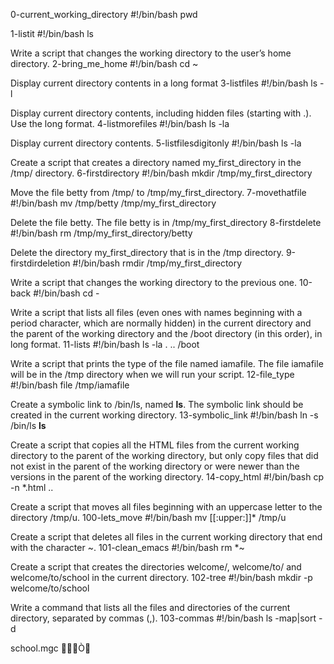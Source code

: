 0-current_working_directory
#!/bin/bash
pwd

1-listit
#!/bin/bash
ls

Write a script that changes the working directory to the user’s home directory.
2-bring_me_home
#!/bin/bash
cd ~

Display current directory contents in a long format
3-listfiles
#!/bin/bash
ls -l

Display current directory contents, including hidden files (starting with .). Use the long format.
4-listmorefiles
#!/bin/bash
ls -la

Display current directory contents.
5-listfilesdigitonly
#!/bin/bash
ls -la

Create a script that creates a directory named my_first_directory in the /tmp/ directory.
6-firstdirectory
#!/bin/bash
mkdir /tmp/my_first_directory

Move the file betty from /tmp/ to /tmp/my_first_directory.
7-movethatfile
#!/bin/bash
mv /tmp/betty /tmp/my_first_directory

Delete the file betty.
The file betty is in /tmp/my_first_directory
8-firstdelete
#!/bin/bash
rm /tmp/my_first_directory/betty

Delete the directory my_first_directory that is in the /tmp directory.
9-firstdirdeletion
#!/bin/bash
rmdir /tmp/my_first_directory

Write a script that changes the working directory to the previous one.
10-back
#!/bin/bash
cd -

Write a script that lists all files (even ones with names beginning with a period character, which are normally hidden) in the current directory and the parent of the working directory and the /boot directory (in this order), in long format.
11-lists
#!/bin/bash
ls -la . .. /boot

Write a script that prints the type of the file named iamafile. The file iamafile will be in the /tmp directory when we will run your script.
12-file_type
#!/bin/bash
file /tmp/iamafile

Create a symbolic link to /bin/ls, named __ls__. The symbolic link should be created in the current working directory.
13-symbolic_link
#!/bin/bash
ln -s /bin/ls __ls__

Create a script that copies all the HTML files from the current working directory to the parent of the working directory, but only copy files that did not exist in the parent of the working directory or were newer than the versions in the parent of the working directory.
14-copy_html
#!/bin/bash
cp -n *.html ..

Create a script that moves all files beginning with an uppercase letter to the directory /tmp/u.
100-lets_move
#!/bin/bash
mv [[:upper:]]* /tmp/u

Create a script that deletes all files in the current working directory that end with the character ~.
101-clean_emacs
#!/bin/bash
rm *~

Create a script that creates the directories welcome/, welcome/to/ and welcome/to/school in the current directory.
102-tree
#!/bin/bash
mkdir -p welcome/to/school

Write a command that lists all the files and directories of the current directory, separated by commas (,).
103-commas
#!/bin/bash
ls -map|sort -d

school.mgc
Ò
